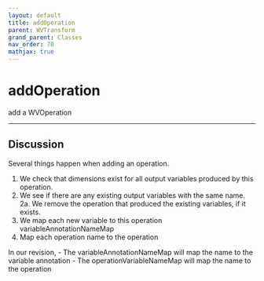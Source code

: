 ```yaml
---
layout: default
title: addOperation
parent: WVTransform
grand_parent: Classes
nav_order: 70
mathjax: true
---
```


#  addOperation

add a WVOperation


---

## Discussion

  Several things happen when adding an operation.
  1. We check that dimensions exist for all output variables
  produced by this operation.
  2. We see if there are any existing output variables with the
  same name.
    2a. We remove the operation that produced the existing
    variables, if it exists.
  3. We map each new variable to this operation variableAnnotationNameMap
  4. Map each operation name to the operation
 
  In our revision,
    - The variableAnnotationNameMap will map the name to the
    variable annotation
    - The operationVariableNameMap will map the name to the
    operation
 
  

